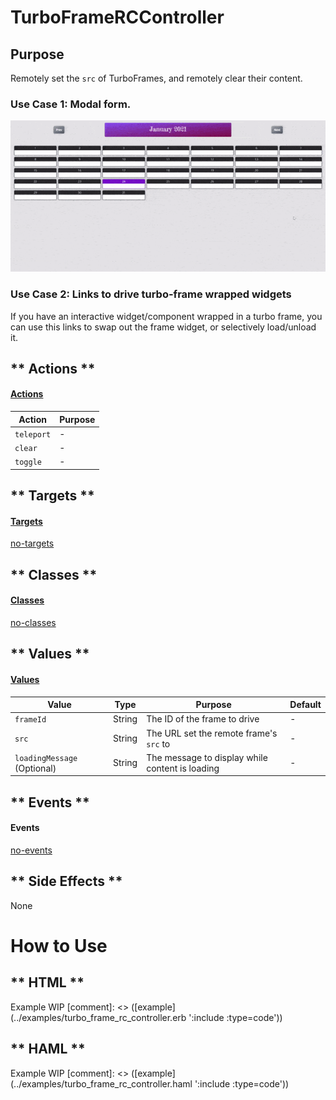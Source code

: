 # TurboFrameRCController

## Purpose

Remotely set the `src` of TurboFrames, and remotely clear their content.

### Use Case 1: Modal form.
![turbo_frame_rc_controller_example.gif](../_media/turbo_frame_rc_controller_example.gif)

### Use Case 2: Links to drive turbo-frame wrapped widgets
If you have an interactive widget/component wrapped in a turbo frame, you can use this links to swap
out the frame widget, or selectively load/unload it. 

<!-- tabs:start -->

## ** Actions **

#### [Actions](https://stimulus.hotwire.dev/reference/actions)

| Action | Purpose |
| --- | --- |
| `teleport` | - |
| `clear` | - |
| `toggle` | - |

## ** Targets **

#### [Targets](https://stimulus.hotwire.dev/reference/targets)

[no-targets](../_partials/no-targets.md ':include')

## ** Classes **

#### [Classes](https://stimulus.hotwire.dev/reference/classes)

[no-classes](../_partials/no-classes.md ':include')

## ** Values **

#### [Values](https://stimulus.hotwire.dev/reference/values)

| Value | Type | Purpose | Default |
| --- | --- | --- | --- |
| `frameId` | String | The ID of the frame to drive | - |
| `src` | String | The URL set the remote frame's `src` to | - |
| `loadingMessage` (Optional) | String | The message to display while content is loading | - |

## ** Events **

#### Events

[no-events](../_partials/no-events.md ':include')

## ** Side Effects **

None

<!-- tabs:end -->

# How to Use

<!-- tabs:start -->

## ** HTML **
Example WIP
[comment]: <> ([example]&#40;../examples/turbo_frame_rc_controller.erb ':include :type=code'&#41;)

## ** HAML **
Example WIP
[comment]: <> ([example]&#40;../examples/turbo_frame_rc_controller.haml ':include :type=code'&#41;)
<!-- tabs:end -->

